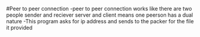 #Peer to peer connection 
-peer to peer connection works like there are two people sender and reciever server and client means one peerson has a dual nature
-This program asks for ip address and sends to the packer for the file it provided
